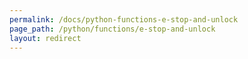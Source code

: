```yaml
---
permalink: /docs/python-functions-e-stop-and-unlock
page_path: /python/functions/e-stop-and-unlock
layout: redirect
---
```

